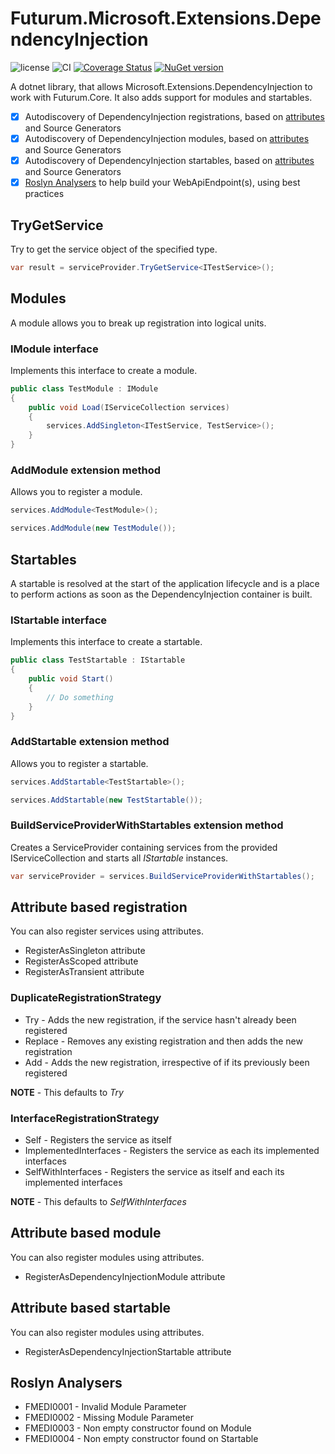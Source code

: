 # Futurum.Microsoft.Extensions.DependencyInjection

![license](https://img.shields.io/github/license/futurum-dev/dotnet.futurum.microsoft.extensions.dependencyinjection?style=for-the-badge)
![CI](https://img.shields.io/github/actions/workflow/status/futurum-dev/dotnet.futurum.microsoft.extensions.dependencyinjection/ci.yml?branch=main&style=for-the-badge)
[![Coverage Status](https://img.shields.io/coveralls/github/futurum-dev/dotnet.futurum.microsoft.extensions.dependencyinjection?style=for-the-badge)](https://coveralls.io/github/futurum-dev/dotnet.futurum.microsoft.extensions.dependencyinjection?branch=main)
[![NuGet version](https://img.shields.io/nuget/v/futurum.microsoft.extensions.dependencyinjection?style=for-the-badge)](https://www.nuget.org/packages/futurum.microsoft.extensions.dependencyinjection)

A dotnet library, that allows Microsoft.Extensions.DependencyInjection to work with Futurum.Core. It also adds support for modules and startables.

- [x] Autodiscovery of DependencyInjection registrations, based on [attributes](#attribute-based-registration) and Source Generators
- [x] Autodiscovery of DependencyInjection modules, based on [attributes](#attribute-based-module) and Source Generators
- [x] Autodiscovery of DependencyInjection startables, based on [attributes](#attribute-based-startable) and Source Generators
- [x] [Roslyn Analysers](#roslyn-analysers) to help build your WebApiEndpoint(s), using best practices

## TryGetService
Try to get the service object of the specified type.

```csharp
var result = serviceProvider.TryGetService<ITestService>();
```

## Modules
A module allows you to break up registration into logical units.

### IModule interface
Implements this interface to create a module.

```csharp
public class TestModule : IModule
{
    public void Load(IServiceCollection services)
    {
        services.AddSingleton<ITestService, TestService>();
    }
}
```

### AddModule extension method
Allows you to register a module.

```csharp
services.AddModule<TestModule>();
```

```csharp
services.AddModule(new TestModule());
```

## Startables
A startable is resolved at the start of the application lifecycle and is a place to perform actions as soon as the DependencyInjection container is built.

### IStartable interface
Implements this interface to create a startable.

```csharp
public class TestStartable : IStartable
{
    public void Start()
    {
        // Do something
    }
}
```

### AddStartable extension method
Allows you to register a startable.

```csharp
services.AddStartable<TestStartable>();
```

```csharp
services.AddStartable(new TestStartable());
```

### BuildServiceProviderWithStartables extension method
Creates a ServiceProvider containing services from the provided IServiceCollection and starts all *IStartable* instances.

```csharp
var serviceProvider = services.BuildServiceProviderWithStartables();
```

## Attribute based registration
You can also register services using attributes.

- RegisterAsSingleton attribute
- RegisterAsScoped attribute
- RegisterAsTransient attribute

### DuplicateRegistrationStrategy
- Try - Adds the new registration, if the service hasn't already been registered
- Replace - Removes any existing registration and then adds the new registration
- Add - Adds the new registration, irrespective of if its previously been registered

**NOTE** - This defaults to *Try*

### InterfaceRegistrationStrategy
- Self - Registers the service as itself
- ImplementedInterfaces - Registers the service as each its implemented interfaces
- SelfWithInterfaces - Registers the service as itself and each its implemented interfaces

**NOTE** - This defaults to *SelfWithInterfaces*

## Attribute based module
You can also register modules using attributes.

- RegisterAsDependencyInjectionModule attribute

## Attribute based startable
You can also register modules using attributes.

- RegisterAsDependencyInjectionStartable attribute

## Roslyn Analysers
- FMEDI0001 - Invalid Module Parameter
- FMEDI0002 - Missing Module Parameter
- FMEDI0003 - Non empty constructor found on Module
- FMEDI0004 - Non empty constructor found on Startable